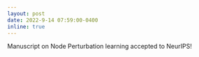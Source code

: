 ```yaml
---
layout: post
date: 2022-9-14 07:59:00-0400
inline: true
---
```


Manuscript on Node Perturbation learning accepted to NeurIPS!
 